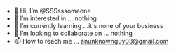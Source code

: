 - 👋 Hi, I’m @SSSsssomeone
- 👀 I’m interested in ... nothing
- 🌱 I’m currently learning ...it's none of your business
- 💞️ I’m looking to collaborate on ... nothing
- 📫 How to reach me ... anunknownguy03@gmail.com

<!---
SSSsssomeone/SSSsssomeone is a ✨ special ✨ repository because its `README.md` (this file) appears on your GitHub profile.
You can click the Preview link to take a look at your changes.
--->
